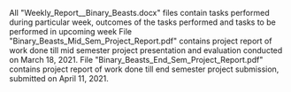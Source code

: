 All "Weekly_Report_<number>_Binary_Beasts.docx" files contain tasks performed during particular week, outcomes of the tasks performed and tasks to be performed in upcoming week
File "Binary_Beasts_Mid_Sem_Project_Report.pdf" contains project report of work done till mid semester project presentation and evaluation conducted on March 18, 2021.
File "Binary_Beasts_End_Sem_Project_Report.pdf" contains project report of work done till end semester project submission, submitted on April 11, 2021.
